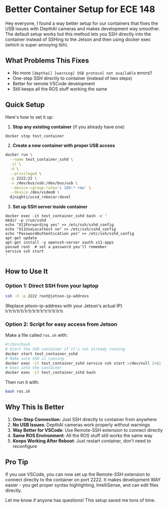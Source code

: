 # Better Container Setup for ECE 148

Hey everyone, I found a way better setup for our containers that fixes the USB issues with DepthAI cameras and makes development way smoother. The default setup works but this method lets you SSH directly into the container instead of SSHing to the Jetson and then using docker exec (which is super annoying tbh).

## What Problems This Fixes
- No more `[depthai] [warning] USB protocol not available` errors!!
- One-step SSH directly to container (instead of two steps)
- Better for remote VSCode development
- Still keeps all the ROS stuff working the same

## Quick Setup

Here's how to set it up:

1. **Stop any existing container** (if you already have one)
```bash
docker stop test_container
```

2. **Create a new container with proper USB access**
```bash
docker run \
  --name test_container_sshd \
  -it \
  -d \
  --privileged \
  -p 2222:22 \
  -v /dev/bus/usb:/dev/bus/usb \
  --device-cgroup-rule='c 189:* rmw' \
  --device /dev/video0 \
  djnighti/ucsd_robocar:devel
```

3. **Set up SSH server inside container**
```bashhhhhhhhhhhhhhhh
docker exec -it test_container_sshd bash -c '
mkdir -p /run/sshd
echo "X11Forwarding yes" >> /etc/ssh/sshd_config
echo "X11UseLocalhost no" >> /etc/ssh/sshd_config
echo "PasswordAuthentication yes" >> /etc/ssh/sshd_config
apt-get update
apt-get install -y openssh-server xauth x11-apps
passwd root  # set a password you'll remember
service ssh start
'
```

## How to Use It

### Option 1: Direct SSH from your laptop
```bash
ssh -X -p 2222 root@jetson-ip-address
```
(Replace jetson-ip-address with your Jetson's actual IP)
h'h'h'h'h'h'h'h'h'h'h'h'h'h'h
### Option 2: Script for easy access from Jetson
Make a file called `ros.sh` with:
```bash
#!/bin/bash
# Start the SSH container if it's not already running
docker start test_container_sshd
# Make sure SSH is running
docker exec -it test_container_sshd service ssh start >/dev/null 2>&1
# Exec into the container
docker exec -it test_container_sshd bash
```

Then run it with:
```bash
bash ros.sh
```

## Why This Is Better

1. **One-Step Connection**: Just SSH directly to container from anywhere
2. **No USB Issues**: DepthAI cameras work properly without warnings
3. **Way Better for VSCode**: Use Remote-SSH extension to connect directly
4. **Same ROS Environment**: All the ROS stuff still works the same way
5. **Keeps Working After Reboot**: Just restart container, don't need to reconfigure

## Pro Tip
If you use VSCode, you can now set up the Remote-SSH extension to connect directly to the container on port 2222. It makes development WAY easier - you get proper syntax highlighting, IntelliSense, and can edit files directly.

Let me know if anyone has questions! This setup saved me tons of time.
